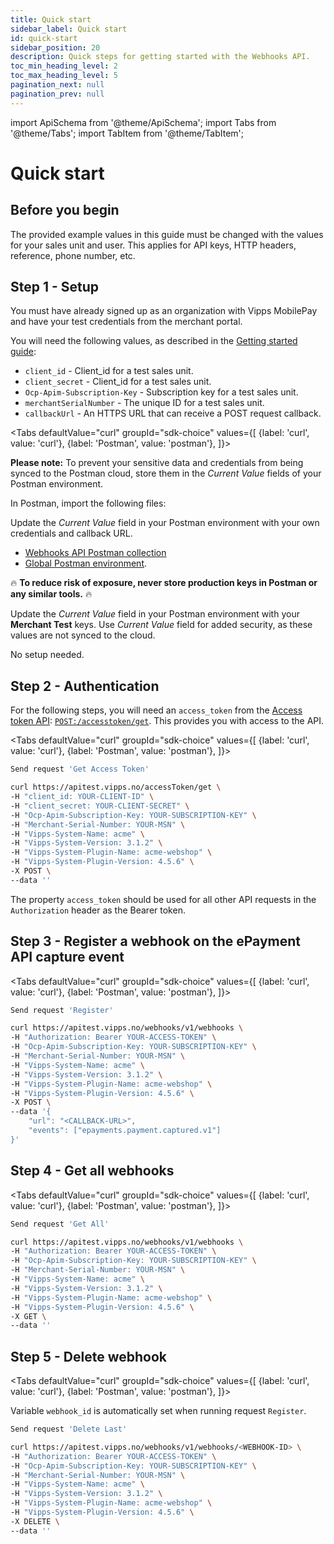 ```yaml
---
title: Quick start
sidebar_label: Quick start
id: quick-start
sidebar_position: 20
description: Quick steps for getting started with the Webhooks API.
toc_min_heading_level: 2
toc_max_heading_level: 5
pagination_next: null
pagination_prev: null
---
```


import ApiSchema from '@theme/ApiSchema';
import Tabs from '@theme/Tabs';
import TabItem from '@theme/TabItem';

# Quick start

## Before you begin

The provided example values in this guide must be changed with the values for your sales unit and user.
This applies for API keys, HTTP headers, reference, phone number, etc.

## Step 1 - Setup

You must have already signed up as an organization with Vipps MobilePay and have
your test credentials from the merchant portal.

You will need the following values, as described in the
[Getting started guide](https://developer.vippsmobilepay.com/docs/getting-started):

* `client_id` - Client_id for a test sales unit.
* `client_secret` - Client_id for a test sales unit.
* `Ocp-Apim-Subscription-Key` - Subscription key for a test sales unit.
* `merchantSerialNumber` - The unique ID for a test sales unit.
* `callbackUrl` - An HTTPS URL that can receive a POST request callback.

<Tabs 
    defaultValue="curl" 
    groupId="sdk-choice" 
    values={[ {label: 'curl', value: 'curl'}, {label: 'Postman', value: 'postman'}, ]}>

<TabItem value="postman">

**Please note:** To prevent your sensitive data and credentials from being synced to the Postman cloud,
store them in the *Current Value* fields of your Postman environment.

In Postman, import the following files:

Update the *Current Value* field in your Postman environment with your own credentials and callback URL.

* [Webhooks API Postman collection](/tools/Webhooks.postman_collection.json)
* [Global Postman environment](https://github.com/vippsas/vipps-developer-docs/blob/main/static/internal-tools/global-postman-environment.json).

🔥 **To reduce risk of exposure, never store production keys in Postman or any similar tools.** 🔥

Update the *Current Value* field in your Postman environment with your **Merchant Test** keys.
Use *Current Value* field for added security, as these values are not synced to the cloud.

</TabItem>

<TabItem value="curl">

No setup needed.

</TabItem>
</Tabs>

## Step 2 - Authentication

For the following steps, you will need an `access_token` from the
[Access token API](https://developer.vippsmobilepay.com/docs/APIs/access-token-api):
[`POST:/accesstoken/get`](https://developer.vippsmobilepay.com/api/access-token#tag/Authorization-Service/operation/fetchAuthorizationTokenUsingPost).
This provides you with access to the API.

<Tabs 
    defaultValue="curl" 
    groupId="sdk-choice" 
    values={[ {label: 'curl', value: 'curl'}, {label: 'Postman', value: 'postman'}, ]}> 
    
<TabItem value="postman">

```bash
Send request 'Get Access Token'
```

</TabItem>

<TabItem value="curl">

```bash
curl https://apitest.vipps.no/accessToken/get \
-H "client_id: YOUR-CLIENT-ID" \
-H "client_secret: YOUR-CLIENT-SECRET" \
-H "Ocp-Apim-Subscription-Key: YOUR-SUBSCRIPTION-KEY" \
-H "Merchant-Serial-Number: YOUR-MSN" \
-H "Vipps-System-Name: acme" \
-H "Vipps-System-Version: 3.1.2" \
-H "Vipps-System-Plugin-Name: acme-webshop" \
-H "Vipps-System-Plugin-Version: 4.5.6" \
-X POST \
--data ''
```

</TabItem>
</Tabs>

The property `access_token` should be used for all other API requests in the `Authorization` header as the Bearer token.

## Step 3 - Register a webhook on the ePayment API capture event

<Tabs 
    defaultValue="curl" 
    groupId="sdk-choice" 
    values={[ {label: 'curl', value: 'curl'}, {label: 'Postman', value: 'postman'}, ]}> 
    
<TabItem value="postman">

```bash
Send request 'Register'
```

</TabItem>

<TabItem value="curl">

```bash
curl https://apitest.vipps.no/webhooks/v1/webhooks \
-H "Authorization: Bearer YOUR-ACCESS-TOKEN" \
-H "Ocp-Apim-Subscription-Key: YOUR-SUBSCRIPTION-KEY" \
-H "Merchant-Serial-Number: YOUR-MSN" \
-H "Vipps-System-Name: acme" \
-H "Vipps-System-Version: 3.1.2" \
-H "Vipps-System-Plugin-Name: acme-webshop" \
-H "Vipps-System-Plugin-Version: 4.5.6" \
-X POST \
--data '{  
    "url": "<CALLBACK-URL>", 
    "events": ["epayments.payment.captured.v1"] 
}'
```

</TabItem>
</Tabs>

## Step 4 - Get all webhooks

<Tabs 
    defaultValue="curl" 
    groupId="sdk-choice" 
    values={[ {label: 'curl', value: 'curl'}, {label: 'Postman', value: 'postman'}, ]}> 
    
<TabItem value="postman">

```bash
Send request 'Get All'
```

</TabItem>

<TabItem value="curl">

```bash
curl https://apitest.vipps.no/webhooks/v1/webhooks \
-H "Authorization: Bearer YOUR-ACCESS-TOKEN" \
-H "Ocp-Apim-Subscription-Key: YOUR-SUBSCRIPTION-KEY" \
-H "Merchant-Serial-Number: YOUR-MSN" \
-H "Vipps-System-Name: acme" \
-H "Vipps-System-Version: 3.1.2" \
-H "Vipps-System-Plugin-Name: acme-webshop" \
-H "Vipps-System-Plugin-Version: 4.5.6" \
-X GET \
--data ''
```

</TabItem>
</Tabs>

## Step 5 - Delete webhook

<Tabs 
    defaultValue="curl" 
    groupId="sdk-choice" 
    values={[ {label: 'curl', value: 'curl'}, {label: 'Postman', value: 'postman'}, ]}> 
    
<TabItem value="postman">

Variable `webhook_id` is automatically set when running request `Register`.

```bash
Send request 'Delete Last'
```

</TabItem>

<TabItem value="curl">

```bash
curl https://apitest.vipps.no/webhooks/v1/webhooks/<WEBHOOK-ID> \
-H "Authorization: Bearer YOUR-ACCESS-TOKEN" \
-H "Ocp-Apim-Subscription-Key: YOUR-SUBSCRIPTION-KEY" \
-H "Merchant-Serial-Number: YOUR-MSN" \
-H "Vipps-System-Name: acme" \
-H "Vipps-System-Version: 3.1.2" \
-H "Vipps-System-Plugin-Name: acme-webshop" \
-H "Vipps-System-Plugin-Version: 4.5.6" \
-X DELETE \
--data ''
```

</TabItem>
</Tabs>
